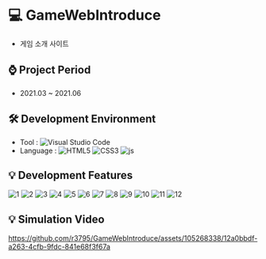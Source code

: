 # 💻 GameWebIntroduce
  - 게임 소개 사이트

## ⌚ Project Period
  - 2021.03 ~ 2021.06

## 🛠 Development Environment
  -  Tool : ![Visual Studio Code](https://img.shields.io/badge/Visual_Studio_Code-0078D4?style=for-the-badge&logo=visual%20studio%20code&logoColor=white)
  -  Language : ![HTML5](https://img.shields.io/badge/HTML5-E34F26?style=for-the-badge&logo=html5&logoColor=white) ![CSS3](https://img.shields.io/badge/CSS3-1572B6?style=for-the-badge&logo=css3&logoColor=white) ![js](https://img.shields.io/badge/JavaScript-F7DF1E?style=for-the-badge&logo=JavaScript&logoColor=white)

## 💡 Development Features
![1](https://github.com/r3795/GameWebIntroduce/assets/105268338/60dca0de-b395-470c-a39f-459348f3023f)
![2](https://github.com/r3795/GameWebIntroduce/assets/105268338/16eb78d4-5338-469d-8478-a9cf04e53e98)
![3](https://github.com/r3795/GameWebIntroduce/assets/105268338/60d0494d-6598-4a93-afe3-0147b96f0a9e)
![4](https://github.com/r3795/GameWebIntroduce/assets/105268338/650cc373-0c61-461b-a964-e0084b980a83)
![5](https://github.com/r3795/GameWebIntroduce/assets/105268338/1aff13dc-0bec-4cae-8419-b2863900c19d)
![6](https://github.com/r3795/GameWebIntroduce/assets/105268338/67928bd1-e949-4412-b203-2622b557e2e4)
![7](https://github.com/r3795/GameWebIntroduce/assets/105268338/2f969501-42e5-41fd-a7f3-388d9f555c23)
![8](https://github.com/r3795/GameWebIntroduce/assets/105268338/e937a481-d057-4a89-9000-4f777531637b)
![9](https://github.com/r3795/GameWebIntroduce/assets/105268338/1f8dce55-435d-4c19-98c1-a7ae458b8258)
![10](https://github.com/r3795/GameWebIntroduce/assets/105268338/eaf88e8d-06f0-4d38-b9c4-db0bea393551)
![11](https://github.com/r3795/GameWebIntroduce/assets/105268338/9f1d1b21-19e9-4546-a9f5-bc7d43131904)
![12](https://github.com/r3795/GameWebIntroduce/assets/105268338/8718f237-2364-4ae4-aedb-c17e25e9fb24)

## 💡 Simulation Video
https://github.com/r3795/GameWebIntroduce/assets/105268338/12a0bbdf-a263-4cfb-9fdc-841e68f3f67a

